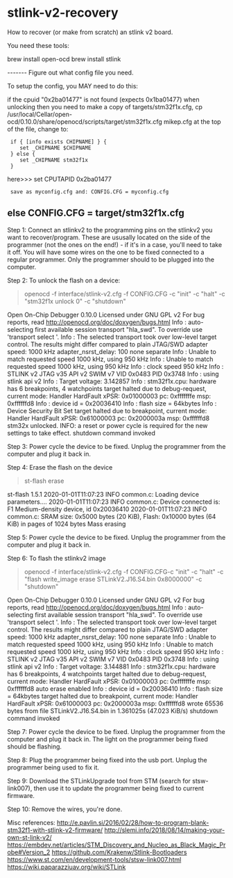 # stlink-v2-recovery
How to recover (or make from scratch) an stlink v2 board.

You need these tools:

brew install open-ocd
brew install stlink


------- Figure out what config file you need.

To setup the config, you MAY need to do this:


if the cpuid "0x2ba01477" is not found (expects 0x1ba01477) when unlocking then you need to
     make a copy of targets/stm32f1x.cfg,
          cp /usr/local/Cellar/open-ocd/0.10.0/share/openocd/scripts/target/stm32f1x.cfg mikep.cfg
     at the top of the file, change to:

     if { [info exists CHIPNAME] } {
        set _CHIPNAME $CHIPNAME
     } else {
        set _CHIPNAME stm32f1x
     }
here>>>  set CPUTAPID 0x2ba01477

     save as myconfig.cfg and: CONFIG.CFG = myconfig.cfg
else
	CONFIG.CFG = target/stm32f1x.cfg
------

Step 1:
Connect an stlinkv2 to the programming pins on the stlinkv2 you want to recover/program. These are ususally located
on the side of the programmer (not the ones on the end!) - if it's in a case, you'll need to take it off.
You will have some wires on the one to be fixed connected to a regular programmer. Only the programmer
should to be plugged into the computer.

Step 2:
To unlock the flash on a device:
>openocd -f interface/stlink-v2.cfg -f CONFIG.CFG -c "init" -c "halt" -c "stm32f1x unlock 0" -c "shutdown"


Open On-Chip Debugger 0.10.0
Licensed under GNU GPL v2
For bug reports, read
	http://openocd.org/doc/doxygen/bugs.html
Info : auto-selecting first available session transport "hla_swd". To override use 'transport select <transport>'.
Info : The selected transport took over low-level target control. The results might differ compared to plain JTAG/SWD
adapter speed: 1000 kHz
adapter_nsrst_delay: 100
none separate
Info : Unable to match requested speed 1000 kHz, using 950 kHz
Info : Unable to match requested speed 1000 kHz, using 950 kHz
Info : clock speed 950 kHz
Info : STLINK v2 JTAG v35 API v2 SWIM v7 VID 0x0483 PID 0x3748
Info : using stlink api v2
Info : Target voltage: 3.142857
Info : stm32f1x.cpu: hardware has 6 breakpoints, 4 watchpoints
target halted due to debug-request, current mode: Handler HardFault
xPSR: 0x01000003 pc: 0xfffffffe msp: 0xffffffd8
Info : device id = 0x20036410
Info : flash size = 64kbytes
Info : Device Security Bit Set
target halted due to breakpoint, current mode: Handler HardFault
xPSR: 0x61000003 pc: 0x2000003a msp: 0xffffffd8
stm32x unlocked.
INFO: a reset or power cycle is required for the new settings to take effect.
shutdown command invoked

Step 3:
Power cycle the device to be fixed.  Unplug the programmer from the computer
and plug it back in.

Step 4:
Erase the flash on the device
>st-flash erase


st-flash 1.5.1
2020-01-01T11:07:23 INFO common.c: Loading device parameters....
2020-01-01T11:07:23 INFO common.c: Device connected is: F1 Medium-density device, id 0x20036410
2020-01-01T11:07:23 INFO common.c: SRAM size: 0x5000 bytes (20 KiB), Flash: 0x10000 bytes (64 KiB) in pages of 1024 bytes
Mass erasing

Step 5:
Power cycle the device to be fixed.  Unplug the programmer from the computer
and plug it back in.

Step 6:
To flash the stlinkv2 image
>openocd -f interface/stlink-v2.cfg -f CONFIG.CFG-c "init" -c "halt" -c "flash write_image erase STLinkV2.J16.S4.bin 0x8000000" -c "shutdown"


Open On-Chip Debugger 0.10.0
Licensed under GNU GPL v2
For bug reports, read
	http://openocd.org/doc/doxygen/bugs.html
Info : auto-selecting first available session transport "hla_swd". To override use 'transport select <transport>'.
Info : The selected transport took over low-level target control. The results might differ compared to plain JTAG/SWD
adapter speed: 1000 kHz
adapter_nsrst_delay: 100
none separate
Info : Unable to match requested speed 1000 kHz, using 950 kHz
Info : Unable to match requested speed 1000 kHz, using 950 kHz
Info : clock speed 950 kHz
Info : STLINK v2 JTAG v35 API v2 SWIM v7 VID 0x0483 PID 0x3748
Info : using stlink api v2
Info : Target voltage: 3.144881
Info : stm32f1x.cpu: hardware has 6 breakpoints, 4 watchpoints
target halted due to debug-request, current mode: Handler HardFault
xPSR: 0x01000003 pc: 0xfffffffe msp: 0xffffffd8
auto erase enabled
Info : device id = 0x20036410
Info : flash size = 64kbytes
target halted due to breakpoint, current mode: Handler HardFault
xPSR: 0x61000003 pc: 0x2000003a msp: 0xffffffd8
wrote 65536 bytes from file STLinkV2.J16.S4.bin in 1.361025s (47.023 KiB/s)
shutdown command invoked

Step 7:
Power cycle the device to be fixed.  Unplug the programmer from the computer
and plug it back in.
The light on the programmer being fixed should be flashing.

Step 8:
Plug the programmer being fixed into the usb port. Unplug the programmer being
used to fix it.

Step 9:
Download the STLinkUpgrade tool from STM (search for stsw-link007), then use it to update the programmer being fixed to current firmware.

Step 10:
Remove the wires, you're done.


Misc references:
http://e.pavlin.si/2016/02/28/how-to-program-blank-stm32f1-with-stlink-v2-firmware/
http://slemi.info/2018/08/14/making-your-own-st-link-v2/
https://embdev.net/articles/STM_Discovery_and_Nucleo_as_Black_Magic_Probe#Version_2
https://github.com/Krakenw/Stlink-Bootloaders
https://www.st.com/en/development-tools/stsw-link007.html
https://wiki.paparazziuav.org/wiki/STLink

